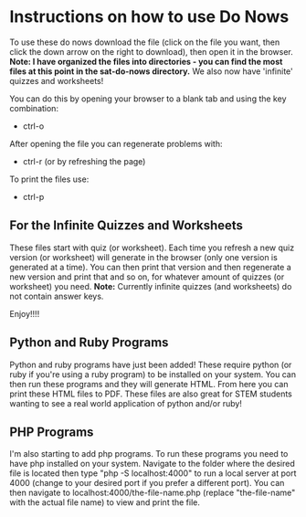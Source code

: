 # Instructions on how to use Do Nows

To use these do nows download the file (click on the file you want, then click the down arrow on the right to download), then open it in the browser. **Note: I have organized the files into directories - you can find the most files at this point in the sat-do-nows directory.** We also now have 'infinite' quizzes and worksheets!

You can do this by opening your browser to a blank tab and using the key combination:

- ctrl-o

After opening the file you can regenerate problems with:

- ctrl-r (or by refreshing the page)

To print the files use:

- ctrl-p

## For the Infinite Quizzes and Worksheets

These files start with quiz (or worksheet). Each time you refresh a new quiz version (or worksheet) will generate in the browser (only one version is generated at a time). You can then print that version and then regenerate a new version and print that and so on, for whatever amount of quizzes (or worksheet) you need. **Note:** Currently infinite quizzes (and worksheets) do not contain answer keys.

Enjoy!!!!

## Python and Ruby Programs

Python and ruby programs have just been added! These require python (or ruby if you're using a ruby program) to be installed on your system. You can then run these programs and they will generate HTML. From here you can print these HTML files to PDF. These files are also great for STEM students wanting to see a real world application of python and/or ruby!

## PHP Programs

I'm also starting to add php programs. To run these programs you need to have php installed on your system. Navigate to the folder where the desired file is located then type "php -S localhost:4000" to run a local server at port 4000 (change to your desired port if you prefer a different port). You can then navigate to localhost:4000/the-file-name.php (replace "the-file-name" with the actual file name) to view and print the file.